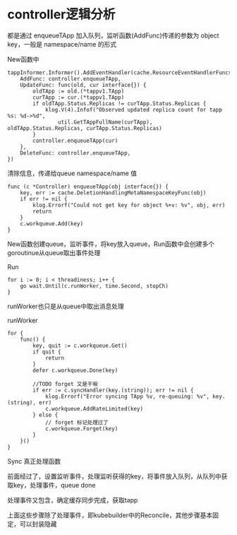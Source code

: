 # controller逻辑分析
都是通过 enqueueTApp 加入队列，监听函数(AddFunc)传递的参数为 object key，一般是 namespace/name 的形式

New函数中
```
tappInformer.Informer().AddEventHandler(cache.ResourceEventHandlerFuncs{
    AddFunc: controller.enqueueTApp,
    UpdateFunc: func(old, cur interface{}) {
        oldTApp := old.(*tappv1.TApp)
        curTApp := cur.(*tappv1.TApp)
        if oldTApp.Status.Replicas != curTApp.Status.Replicas {
            klog.V(4).Infof("Observed updated replica count for tapp %s: %d->%d",
                util.GetTAppFullName(curTApp), oldTApp.Status.Replicas, curTApp.Status.Replicas)
        }
        controller.enqueueTApp(cur)
    },
    DeleteFunc: controller.enqueueTApp,
})
```

清除信息，传递给queue namespace/name 值
```
func (c *Controller) enqueueTApp(obj interface{}) {
	key, err := cache.DeletionHandlingMetaNamespaceKeyFunc(obj)
	if err != nil {
		klog.Errorf("Could not get key for object %+v: %v", obj, err)
		return
	}
	c.workqueue.Add(key)
}
```

New函数创建queue，监听事件，将key放入queue，Run函数中会创建多个goroutinue从queue取出事件处理

Run
```
for i := 0; i < threadiness; i++ {
    go wait.Until(c.runWorker, time.Second, stopCh)
}
```

runWorker也只是从queue中取出消息处理

runWorker
```
for {
    func() {
        key, quit := c.workqueue.Get()
        if quit {
            return
        }
        defer c.workqueue.Done(key)

        //TODO forget 又是干嘛
        if err := c.syncHandler(key.(string)); err != nil {
            klog.Errorf("Error syncing TApp %v, re-queuing: %v", key.(string), err)
            c.workqueue.AddRateLimited(key)
        } else {
            // forget 标记处理过了
            c.workqueue.Forget(key)
        }
    }()
}
```

Sync 真正处理函数

前面经过了，设置监听事件，处理监听获得的key，将事件放入队列，从队列中获取key，处理事件，queue done

处理事件又包含，确定缓存同步完成，获取tapp

上面这些步骤除了处理事件，即kubebuilder中的Reconcile，其他步骤基本固定，可以封装隐藏
